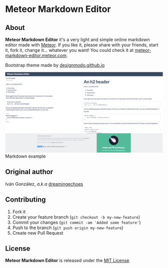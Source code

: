 Meteor Markdown Editor
======================

About
-----

**Meteor Markdown Editor** it's a very light and simple online markdown editor made with [Meteor](http://meteor.com/). If you like it, please share with your friends, start it, fork it, change it... whatever you want! You could check it at [meteor-markdown-editor.meteor.com](http://meteor-markdown-editor.meteor.com/).

Bootstrap theme made by [designmodo.github.io](http://designmodo.github.io/Flat-UI/)

![screenshot](/public/images/screenshot.png)
Markdown example

Original author
---------------

Iván González, *a.k.a* [dreamingechoes](https://github.com/dreamingechoes)

Contributing
------------

1. Fork it
2. Create your feature branch (`git checkout -b my-new-feature`)
3. Commit your changes (`git commit -am 'Added some feature'`)
4. Push to the branch (`git push origin my-new-feature`)
5. Create new Pull Request

License
-------

**Meteor Markdown Editor** is released under the [MIT License](http://www.opensource.org/licenses/MIT).
